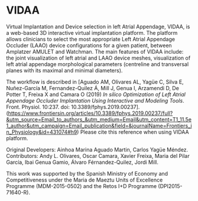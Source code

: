 # VIDAA

Virtual Implantation and Device selection in left Atrial Appendage, VIDAA, is a web-based 3D interactive virtual implantation platform. The platform allows clinicians to select the most appropriate Left Atrial Appendage Occluder (LAAO) device configurations for a given patient, between Amplatzer AMULET and Watchman. The main features of VIDAA include: the joint visualization of left atrial and LAAO device meshes, visualization of left atrial appendage morphological parameters (centreline and transversal planes with its maximal and minimal diameters).

The workflow is described in [Aguado AM, Olivares AL, Yagüe C, Silva E, Nuñez-García M, Fernandez-Quilez Á, Mill J, Genua I, Arzamendi D, De Potter T, Freixa X and Camara O (2019) *In silico Optimization of Left Atrial Appendage Occluder Implantation Using Interactive and Modeling Tools*. Front. Physiol. 10:237. doi: 10.3389/fphys.2019.00237]. (https://www.frontiersin.org/articles/10.3389/fphys.2019.00237/full?&utm_source=Email_to_authors_&utm_medium=Email&utm_content=T1_11.5e1_author&utm_campaign=Email_publication&field=&journalName=Frontiers_in_Physiology&id=431074#h9) Please cite this reference when using VIDAA platform. 

Original Developers: Ainhoa Marina Aguado Martin, Carlos Yagüe Méndez. Contributors: Andy L. Olivares, Oscar Camara, Xavier Freixa, Maria del Pilar García, Ibai Genua Gamio, Álvaro Férnandez-Quilez, Jordi Mill.

This work was supported by the Spanish Ministry of Economy and Competitiveness under the Maria de Maeztu Units of Excellence Programme (MDM-2015-0502) and the Retos I+D Programme (DPI2015-71640-R).




